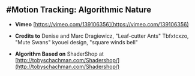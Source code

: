 

#Motion Tracking: Algorithmic Nature
---

* **Vimeo** [https://vimeo.com/139106356](https://vimeo.com/139106356)

* **Credits to** 
Denise and Marc Dragiewicz, "Leaf-cutter Ants"
Tbfxtcxzo, "Mute Swans"
kyouei design, "square winds bell"

* **Algorithm Based on** ShaderShop at [http://tobyschachman.com/Shadershop/](http://tobyschachman.com/Shadershop/)